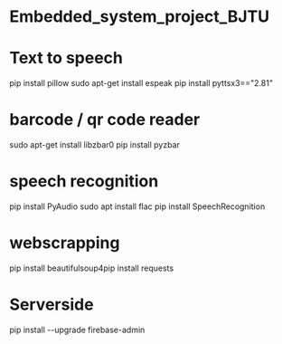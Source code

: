 # Embedded_system_project_BJTU
# Text to speech
pip install pillow
sudo apt-get install espeak
pip install pyttsx3=="2.81"
# barcode / qr code reader
sudo apt-get install libzbar0
pip install pyzbar
# speech recognition
pip install PyAudio
sudo apt install flac
pip install SpeechRecognition
# webscrapping
pip install beautifulsoup4pip install requests
# Serverside
pip install --upgrade firebase-admin

